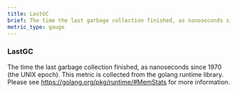 ```yaml
---
title: LastGC
brief: The time the last garbage collection finished, as nanoseconds since 1970 (the UNIX epoch). This metric is collected from the golang runtime library. Please see https://golang.org/pkg/runtime/#MemStats for more information.
metric_type: gauge
---
```

### LastGC

The time the last garbage collection finished, as nanoseconds since 1970 (the UNIX epoch). This metric is collected from the golang runtime library. Please see https://golang.org/pkg/runtime/#MemStats for more information.